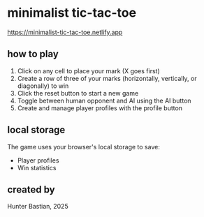 # minimalist tic-tac-toe

https://minimalist-tic-tac-toe.netlify.app

## how to play

1. Click on any cell to place your mark (X goes first)
2. Create a row of three of your marks (horizontally, vertically, or diagonally) to win
3. Click the reset button to start a new game
4. Toggle between human opponent and AI using the AI button
5. Create and manage player profiles with the profile button

## local storage

The game uses your browser's local storage to save:
- Player profiles
- Win statistics

## created by

Hunter Bastian, 2025 
